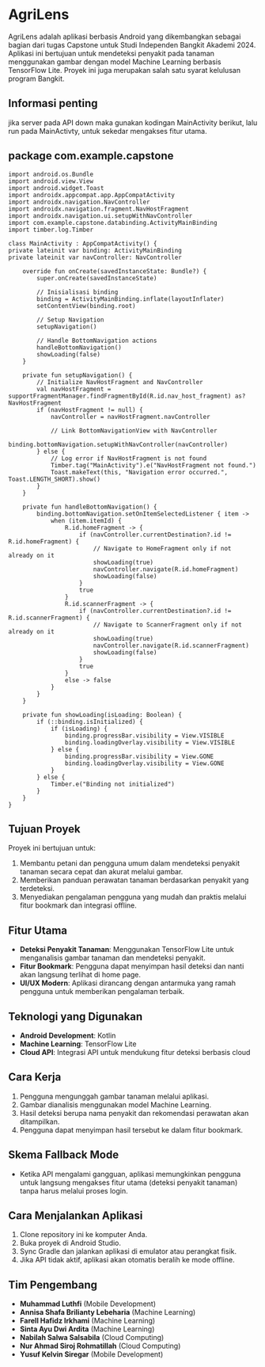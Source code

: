 # AgriLens

AgriLens adalah aplikasi berbasis Android yang dikembangkan sebagai bagian dari tugas Capstone untuk Studi Independen Bangkit Akademi 2024. Aplikasi ini bertujuan untuk mendeteksi penyakit pada tanaman menggunakan gambar dengan model Machine Learning berbasis TensorFlow Lite. Proyek ini juga merupakan salah satu syarat kelulusan program Bangkit.

## Informasi penting

jika server pada API down maka gunakan kodingan MainActivity berikut, lalu run pada MainActivty, untuk sekedar mengakses fitur utama.


## package com.example.capstone

    import android.os.Bundle
    import android.view.View
    import android.widget.Toast
    import androidx.appcompat.app.AppCompatActivity
    import androidx.navigation.NavController
    import androidx.navigation.fragment.NavHostFragment
    import androidx.navigation.ui.setupWithNavController
    import com.example.capstone.databinding.ActivityMainBinding
    import timber.log.Timber
    
    class MainActivity : AppCompatActivity() {
    private lateinit var binding: ActivityMainBinding
    private lateinit var navController: NavController
    
        override fun onCreate(savedInstanceState: Bundle?) {
            super.onCreate(savedInstanceState)
    
            // Inisialisasi binding
            binding = ActivityMainBinding.inflate(layoutInflater)
            setContentView(binding.root)
    
            // Setup Navigation
            setupNavigation()
    
            // Handle BottomNavigation actions
            handleBottomNavigation()
            showLoading(false)
        }
    
        private fun setupNavigation() {
            // Initialize NavHostFragment and NavController
            val navHostFragment = supportFragmentManager.findFragmentById(R.id.nav_host_fragment) as? NavHostFragment
            if (navHostFragment != null) {
                navController = navHostFragment.navController
    
                // Link BottomNavigationView with NavController
                binding.bottomNavigation.setupWithNavController(navController)
            } else {
                // Log error if NavHostFragment is not found
                Timber.tag("MainActivity").e("NavHostFragment not found.")
                Toast.makeText(this, "Navigation error occurred.", Toast.LENGTH_SHORT).show()
            }
        }
    
        private fun handleBottomNavigation() {
            binding.bottomNavigation.setOnItemSelectedListener { item ->
                when (item.itemId) {
                    R.id.homeFragment -> {
                        if (navController.currentDestination?.id != R.id.homeFragment) {
                            // Navigate to HomeFragment only if not already on it
                            showLoading(true)
                            navController.navigate(R.id.homeFragment)
                            showLoading(false)
                        }
                        true
                    }
                    R.id.scannerFragment -> {
                        if (navController.currentDestination?.id != R.id.scannerFragment) {
                            // Navigate to ScannerFragment only if not already on it
                            showLoading(true)
                            navController.navigate(R.id.scannerFragment)
                            showLoading(false)
                        }
                        true
                    }
                    else -> false
                }
            }
        }
    
        private fun showLoading(isLoading: Boolean) {
            if (::binding.isInitialized) {
                if (isLoading) {
                    binding.progressBar.visibility = View.VISIBLE
                    binding.loadingOverlay.visibility = View.VISIBLE
                } else {
                    binding.progressBar.visibility = View.GONE
                    binding.loadingOverlay.visibility = View.GONE
                }
            } else {
                Timber.e("Binding not initialized")
            }
        }
    }

    
## Tujuan Proyek
Proyek ini bertujuan untuk:
1. Membantu petani dan pengguna umum dalam mendeteksi penyakit tanaman secara cepat dan akurat melalui gambar.
2. Memberikan panduan perawatan tanaman berdasarkan penyakit yang terdeteksi.
3. Menyediakan pengalaman pengguna yang mudah dan praktis melalui fitur bookmark dan integrasi offline.

## Fitur Utama
- **Deteksi Penyakit Tanaman**: Menggunakan TensorFlow Lite untuk menganalisis gambar tanaman dan mendeteksi penyakit.
- **Fitur Bookmark**: Pengguna dapat menyimpan hasil deteksi dan nanti akan langsung terlihat di home page.
- **UI/UX Modern**: Aplikasi dirancang dengan antarmuka yang ramah pengguna untuk memberikan pengalaman terbaik.

## Teknologi yang Digunakan
- **Android Development**: Kotlin
- **Machine Learning**: TensorFlow Lite
- **Cloud API**: Integrasi API untuk mendukung fitur deteksi berbasis cloud

## Cara Kerja
1. Pengguna mengunggah gambar tanaman melalui aplikasi.
2. Gambar dianalisis menggunakan model Machine Learning.
3. Hasil deteksi berupa nama penyakit dan rekomendasi perawatan akan ditampilkan.
4. Pengguna dapat menyimpan hasil tersebut ke dalam fitur bookmark.

## Skema Fallback Mode
- Ketika API mengalami gangguan, aplikasi memungkinkan pengguna untuk langsung mengakses fitur utama (deteksi penyakit tanaman) tanpa harus melalui proses login.

## Cara Menjalankan Aplikasi
1. Clone repository ini ke komputer Anda.
2. Buka proyek di Android Studio.
3. Sync Gradle dan jalankan aplikasi di emulator atau perangkat fisik.
4. Jika API tidak aktif, aplikasi akan otomatis beralih ke mode offline.

## Tim Pengembang
- **Muhammad Luthfi** (Mobile Development)
- **Annisa Shafa Brilianty Lebeharia** (Machine Learning)
- **Farell Hafidz Irkhami** (Machine Learning)
- **Sinta Ayu Dwi Ardita** (Machine Learning)
- **Nabilah Salwa Salsabila** (Cloud Computing)
- **Nur Ahmad Siroj Rohmatillah** (Cloud Computing)
- **Yusuf Kelvin Siregar** (Mobile Development)









